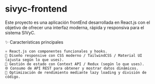 # sivyc-frontend
Este proyecto es una aplicación frontEnd desarrollada en React.js con el objetivo de ofrecer una interfaz moderna, rápida y responsiva para el sistema SIVyC.

✨ Características principales

    ⚛️ React.js con componentes funcionales y hooks.
    🎨 Diseño responsive con CSS moderno / TailwindCSS / Material UI (ajusta según lo que uses).
    🔄 Gestión de estado con Context API / Redux (según lo que uses).
    🌐 Consumo de API REST para obtener y mostrar datos dinámicos.
    🚀 Optimización de rendimiento mediante lazy loading y división de   código.
